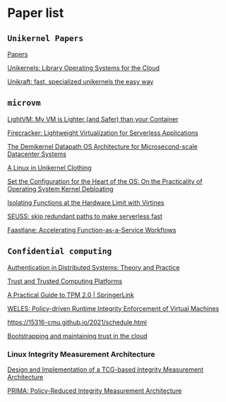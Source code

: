 # Paper list

## `Unikernel Papers`
[Papers](https://github.com/olivierpierre/unikernel-papers)

[Unikernels: Library Operating Systems for the Cloud](https://anil.recoil.org/papers/2013-asplos-mirage.pdf)

[Unikraft: fast, specialized unikernels the easy way](https://dl.acm.org/doi/abs/10.1145/3447786.3456248)

## `microvm`



[LightVM: My VM is Lighter (and Safer) than your Container](https://dl.acm.org/doi/pdf/10.1145/3132747.3132763)

[Firecracker: Lightweight Virtualization for Serverless Applications](https://www.usenix.org/system/files/nsdi20-paper-agache.pdf)

[The Demikernel Datapath OS Architecture for Microsecond-scale Datacenter Systems](https://dl.acm.org/doi/pdf/10.1145/3477132.3483569)

[A Linux in Unikernel Clothing](https://dl.acm.org/doi/pdf/10.1145/3342195.3387526)

[Set the Configuration for the Heart of the OS: On the Practicality of Operating System Kernel Debloating](https://dl.acm.org/doi/pdf/10.1145/3379469)

[Isolating Functions at the Hardware Limit with Virtines ](https://arxiv.org/abs/2104.11324)

[SEUSS: skip redundant paths to make serverless fast](https://dl.acm.org/doi/10.1145/3342195.3392698)

[Faastlane: Accelerating Function-as-a-Service Workflows](https://www.usenix.org/conference/atc21/presentation/kotni)



## `Confidential computing`
[Authentication in Distributed Systems:
Theory and Practice](https://dl.acm.org/doi/abs/10.1145/138873.138874)

[Trust and Trusted Computing Platforms](https://pdfs.semanticscholar.org/47a7/851512250e93542324a1b5a93e51bc9a5c52.pdf?_ga=2.107684097.260949531.1653241332-2034596607.1653241332)

[A Practical Guide to TPM 2.0 | SpringerLink](https://link.springer.com/book/10.1007/978-1-4302-6584-9)

[WELES: Policy-driven Runtime Integrity Enforcement of Virtual
Machines](https://arxiv.org/pdf/2104.14862.pdf)

https://15316-cmu.github.io/2021/schedule.html

[Bootstrapping and maintaining trust in the cloud](https://dl.acm.org/doi/10.1145/2991079.2991104)
### Linux Integrity Measurement Architecture
[Design and Implementation of a TCG-based Integrity Measurement Architecture](https://www.semanticscholar.org/paper/Design-and-Implementation-of-a-TCG-based-Integrity-Sailer-Zhang/21ebbd3726edb924442c4ceb6ddb467adf7731c9)

[PRIMA: Policy-Reduced Integrity Measurement
Architecture](http://citeseerx.ist.psu.edu/viewdoc/download?doi=10.1.1.94.7978&rep=rep1&type=pdf)
